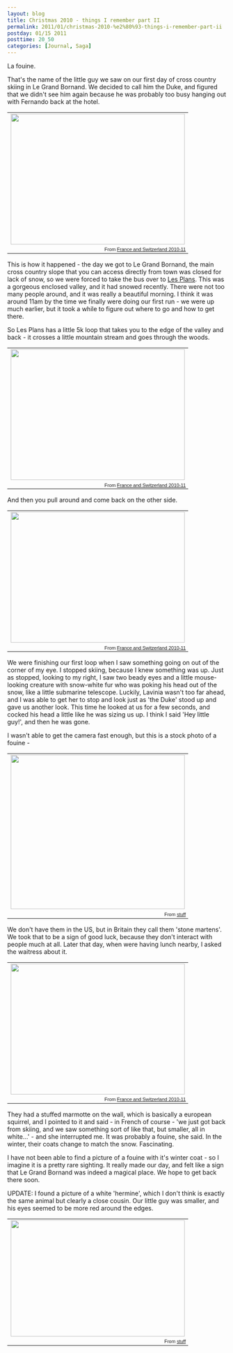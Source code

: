 ```yaml
---
layout: blog
title: Christmas 2010 - things I remember part II
permalink: 2011/01/christmas-2010-%e2%80%93-things-i-remember-part-ii
postday: 01/15 2011
posttime: 20_50
categories: [Journal, Saga]
---
```


La fouine.

That's the name of the little guy we saw on our first day of cross country skiing in Le Grand Bornand. We decided to call him the Duke, and figured that we didn't see him again because he was probably too busy hanging out with Fernando back at the hotel.

<table style="width:auto;"><tr><td><a href="https://picasaweb.google.com/lh/photo/o_vZIEK8arDRHpRCL9n9C5i42ncwKoU7q4CX0xgHeYA?feat=embedwebsite"><img src="https://lh3.googleusercontent.com/_aJ4urxfgN9A/TSt-KYk6CBI/AAAAAAAAAt4/XJVC3o9fgEM/s400/DSC00670.JPG" height="300" width="400" /></a></td></tr><tr><td style="font-family:arial,sans-serif; font-size:11px; text-align:right">From <a href="https://picasaweb.google.com/krister.axel/FranceAndSwitzerland201011?authkey=Gv1sRgCO2DsLKHiJPwWA&feat=embedwebsite">France and Switzerland 2010-11</a></td></tr></table>

This is how it happened - the day we got to Le Grand Bornand, the main cross country slope that you can access directly from town was closed for lack of snow, so we were forced to take the bus over to <a href="http://maps.google.com/maps/place?ftid=0x478bfa0994e44959:0x2608ab2be373be21&q=france+les+plans+grand+bornand&gl=us&hl=en&dtab=0&sll=45.935559,6.485623&sspn=0.031044,0.06403&ie=UTF8&ll=45.975969,6.388378&spn=0,0&z=13" target="_blank">Les Plans</a>. This was a gorgeous enclosed valley, and it had snowed recently. There were not too many people around, and it was really a beautiful morning. I think it was around 11am by the time we finally were doing our first run - we were up much earlier, but it took a while to figure out where to go and how to get there.

So Les Plans has a little 5k loop that takes you to the edge of the valley and back - it crosses a little mountain stream and goes through the woods.

<table style="width:auto;"><tr><td><a href="https://picasaweb.google.com/lh/photo/K_MSmkW76AYHw2lNR2w9Spi42ncwKoU7q4CX0xgHeYA?feat=embedwebsite"><img src="https://lh3.googleusercontent.com/_aJ4urxfgN9A/TSt-GM0PWKI/AAAAAAAAAsw/tY_HcwpwXJA/s400/DSC00648.JPG" height="300" width="400" /></a></td></tr><tr><td style="font-family:arial,sans-serif; font-size:11px; text-align:right">From <a href="https://picasaweb.google.com/krister.axel/FranceAndSwitzerland201011?authkey=Gv1sRgCO2DsLKHiJPwWA&feat=embedwebsite">France and Switzerland 2010-11</a></td></tr></table>

And then you pull around and come back on the other side.

<table style="width:auto;"><tr><td><a href="https://picasaweb.google.com/lh/photo/ZDNMMl2E-f8imkCoyCNG9Zi42ncwKoU7q4CX0xgHeYA?feat=embedwebsite"><img src="https://lh4.googleusercontent.com/_aJ4urxfgN9A/TSt-IL18yaI/AAAAAAAAAtY/1l7f_hR0KIA/s400/DSC00661.JPG" height="300" width="400" /></a></td></tr><tr><td style="font-family:arial,sans-serif; font-size:11px; text-align:right">From <a href="https://picasaweb.google.com/krister.axel/FranceAndSwitzerland201011?authkey=Gv1sRgCO2DsLKHiJPwWA&feat=embedwebsite">France and Switzerland 2010-11</a></td></tr></table>

We were finishing our first loop when I saw something going on out of the corner of my eye. I stopped skiing, because I knew something was up. Just as stopped, looking to my right, I saw two beady eyes and a little mouse-looking creature with snow-white fur who was poking his head out of the snow, like a little submarine telescope. Luckily, Lavinia wasn't too far ahead, and I was able to get her to stop and look just as 'the Duke' stood up and gave us another look. This time he looked at us for a few seconds, and cocked his head a little like he was sizing us up. I think I said 'Hey little guy!', and then he was gone.

I wasn't able to get the camera fast enough, but this is a stock photo of a fouine -

<table style="width:auto;"><tr><td><a href="https://picasaweb.google.com/lh/photo/ziCmOxBON1alKHbuFW6b_A?feat=embedwebsite"><img src="https://lh5.googleusercontent.com/_aJ4urxfgN9A/TX_O-dkEsSI/AAAAAAAAIzo/Q-WUcPdcqDI/s400/fouine%20ph1.jpg" height="354" width="400" /></a></td></tr><tr><td style="font-family:arial,sans-serif; font-size:11px; text-align:right">From <a href="https://picasaweb.google.com/krister.axel/Stuff?feat=embedwebsite">stuff</a></td></tr></table>

We don't have them in the US, but in Britain they call them 'stone martens'. We took that to be a sign of good luck, because they don't interact with people much at all. Later that day, when were having lunch nearby, I asked the waitress about it.

<table style="width:auto;"><tr><td><a href="https://picasaweb.google.com/lh/photo/ilcOcW51rLHHU4p9UyO4FZi42ncwKoU7q4CX0xgHeYA?feat=embedwebsite"><img src="https://lh4.googleusercontent.com/_aJ4urxfgN9A/TSt-IjcmzaI/AAAAAAAAAtg/NNed3GOuAII/s400/DSC00662.JPG" height="300" width="400" /></a></td></tr><tr><td style="font-family:arial,sans-serif; font-size:11px; text-align:right">From <a href="https://picasaweb.google.com/krister.axel/FranceAndSwitzerland201011?authkey=Gv1sRgCO2DsLKHiJPwWA&feat=embedwebsite">France and Switzerland 2010-11</a></td></tr></table>

They had a stuffed marmotte on the wall, which is basically a european squirrel, and I pointed to it and said - in French of course - 'we just got back from skiing, and we saw something sort of like that, but smaller, all in white...' - and she interrupted me. It was probably a fouine, she said. In the winter, their coats change to match the snow. Fascinating.

I have not been able to find a picture of a fouine with it's winter coat - so I imagine it is a pretty rare sighting. It really made our day, and felt like a sign that Le Grand Bornand was indeed a magical place. We hope to get back there soon.

UPDATE: I found a picture of a white 'hermine', which I don't think is exactly the same animal but clearly a close cousin. Our little guy was smaller, and his eyes seemed to be more red around the edges.

<table style="width:auto;"><tr><td><a href="https://picasaweb.google.com/lh/photo/oZNDzShAX6jmXo-4XsdGGw?feat=embedwebsite"><img src="https://lh5.googleusercontent.com/_aJ4urxfgN9A/TX_TAMqdyZI/AAAAAAAAIz0/h4Z06mk3AdI/s400/hermine-bien-curieuse-396878.jpg" height="267" width="400" /></a></td></tr><tr><td style="font-family:arial,sans-serif; font-size:11px; text-align:right">From <a href="https://picasaweb.google.com/krister.axel/Stuff?feat=embedwebsite">stuff</a></td></tr></table>
